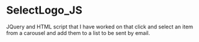 # SelectLogo_JS
JQuery and HTML script that I have worked on that click and select an item from a carousel and add them to a list to be sent by email.
